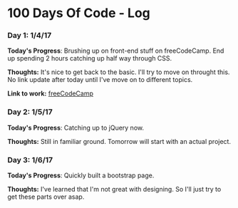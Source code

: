 # 100 Days Of Code - Log

### Day 1: 1/4/17

**Today's Progress**: Brushing up on front-end stuff on freeCodeCamp. End up spending 2 hours catching up half way through CSS.

**Thoughts:** It's nice to get back to the basic. I'll try to move on throught this. No link update after today until I've move on to different topics. 

**Link to work:** [freeCodeCamp](http://freecodecamp.com)

### Day 2: 1/5/17

**Today's Progress**: Catching up to jQuery now.

**Thoughts:** Still in familiar ground. Tomorrow will start with an actual project.  

### Day 3: 1/6/17

**Today's Progress**: Quickly built a bootstrap page.

**Thoughts:** I've learned that I'm not great with designing. So I'll just try to get these parts over asap.
